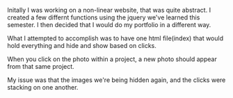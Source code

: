 Initally I was working on a non-linear website, that was quite abstract. I created a few differnt functions using the jquery we've learned this semester. I then decided that I would do my portfolio in a different way. 

What I attempted to accomplish was to have one html file(index) that would hold everything and hide and show based on clicks.

When you click on the photo within a project, a new photo should appear from that same project.

My issue was that the images we're being hidden again, and the clicks were stacking on one another. 
